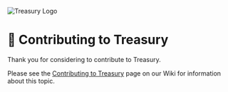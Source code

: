 ![Treasury Logo](https://i.ibb.co/gPN6x5P/Treasury250.png)

# 🚀 Contributing to Treasury

Thank you for considering to contribute to Treasury.

Please see the [Contributing to Treasury](https://github.com/lokka30/Treasury/wiki/Contributing-to-Treasury) page on our Wiki for information about this topic.
